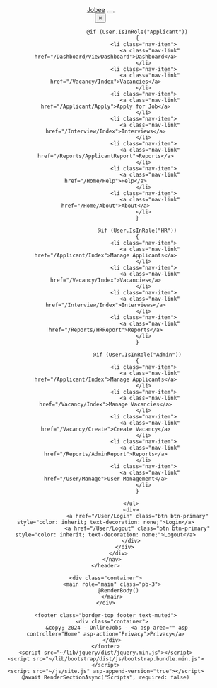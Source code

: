 <!DOCTYPE html>
<html lang="en">
<head>
    <meta charset="utf-8" />
    <meta name="viewport" content="width=device-width, initial-scale=1.0" />
    <title>@ViewData["Title"] - OnlineJobs</title>
    <link rel="stylesheet" href="~/lib/bootstrap/dist/css/bootstrap.min.css" />
    <link rel="stylesheet" href="~/css/site.css" asp-append-version="true" />
    <link rel="stylesheet" href="~/OnlineJobs.styles.css" asp-append-version="true" />
</head>
<body>
    <header>
        <nav class="navbar navbar-expand-lg navbar-dark shadow-lg">
            <div class="container">
                <a class="navbar-brand" href="/Home/Index">Jobee</a>
                <button class="navbar-toggler" type="button" data-bs-toggle="collapse" data-bs-target="#navbarNav" aria-controls="navbarNav" aria-expanded="false" aria-label="Toggle navigation">
                    <span class="navbar-toggler-icon"></span>
                </button>
                <div class="collapse navbar-collapse position-relative" id="navbarNav">
                    <button class="close-btn d-lg-none" type="button" data-bs-toggle="collapse" data-bs-target="#navbarNav" aria-label="Close">&times;</button>
                    <ul class="navbar-nav me-auto mb-2 mb-lg-0">

                        @if (User.IsInRole("Applicant"))
                        {
                            <li class="nav-item">
                                <a class="nav-link" href="/Dashboard/ViewDashboard">Dashboard</a>
                            </li>
                            <li class="nav-item">
                                <a class="nav-link" href="/Vacancy/Index">Vacancies</a>
                            </li>
                            <li class="nav-item">
                                <a class="nav-link" href="/Applicant/Apply">Apply for Job</a>
                            </li>
                            <li class="nav-item">
                                <a class="nav-link" href="/Interview/Index">Interviews</a>
                            </li>
                            <li class="nav-item">
                                <a class="nav-link" href="/Reports/ApplicantReport">Reports</a>
                            </li>
                            <li class="nav-item">
                                <a class="nav-link" href="/Home/Help">Help</a>
                            </li>
                            <li class="nav-item">
                                <a class="nav-link" href="/Home/About">About</a>
                            </li>
                        }

                        @if (User.IsInRole("HR"))
                        {
                            <li class="nav-item">
                                <a class="nav-link" href="/Applicant/Index">Manage Applicants</a>
                            </li>
                            <li class="nav-item">
                                <a class="nav-link" href="/Vacancy/Index">Vacancies</a>
                            </li>
                            <li class="nav-item">
                                <a class="nav-link" href="/Interview/Index">Interviews</a>
                            </li>
                            <li class="nav-item">
                                <a class="nav-link" href="/Reports/HRReport">Reports</a>
                            </li>
                        }

                        @if (User.IsInRole("Admin"))
                        {
                            <li class="nav-item">
                                <a class="nav-link" href="/Applicant/Index">Manage Applicants</a>
                            </li>
                            <li class="nav-item">
                                <a class="nav-link" href="/Vacancy/Index">Manage Vacancies</a>
                            </li>
                            <li class="nav-item">
                                <a class="nav-link" href="/Vacancy/Create">Create Vacancy</a>
                            </li>
                            <li class="nav-item">
                                <a class="nav-link" href="/Reports/AdminReport">Reports</a>
                            </li>
                            <li class="nav-item">
                                <a class="nav-link" href="/User/Manage">User Management</a>
                            </li>
                        }

                    </ul>
                    <div>
                        <a href="/User/Login" class="btn btn-primary" style="color: inherit; text-decoration: none;">Login</a>
                        <a href="/User/Logout" class="btn btn-primary" style="color: inherit; text-decoration: none;">Logout</a>
                    </div>
                </div>
            </div>
        </nav>
    </header>

    <div class="container">
        <main role="main" class="pb-3">
            @RenderBody()
        </main>
    </div>

    <footer class="border-top footer text-muted">
        <div class="container">
            &copy; 2024 - OnlineJobs - <a asp-area="" asp-controller="Home" asp-action="Privacy">Privacy</a>
        </div>
    </footer>
    <script src="~/lib/jquery/dist/jquery.min.js"></script>
    <script src="~/lib/bootstrap/dist/js/bootstrap.bundle.min.js"></script>
    <script src="~/js/site.js" asp-append-version="true"></script>
    @await RenderSectionAsync("Scripts", required: false)
</body>
</html>
